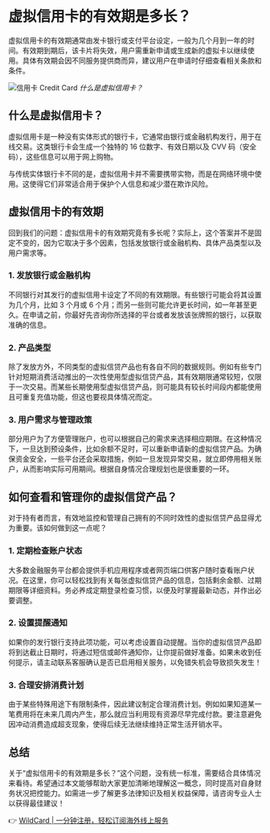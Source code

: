 # 虚拟信用卡的有效期是多长？

虚拟信用卡的有效期通常由发卡银行或支付平台设定，一般为几个月到一年的时间。有效期到期后，该卡片将失效，用户需重新申请或生成新的虚拟卡以继续使用。具体有效期会因不同服务提供商而异，建议用户在申请时仔细查看相关条款和条件。

![信用卡 Credit Card](https://bbtdd.com/img/218749346.webp)
_什么是虚拟信用卡？_

## 什么是虚拟信用卡？

虚拟信用卡是一种没有实体形式的银行卡，它通常由银行或金融机构发行，用于在线交易。这类银行卡会生成一个独特的 16 位数字、有效日期以及 CVV 码（安全码），这些信息可以用于网上购物。

与传统实体银行卡不同的是，虚拟信用卡并不需要携带实物，而是在网络环境中使用。这使得它们非常适合用于保护个人信息和减少潜在欺诈风险。

## 虚拟信用卡的有效期

回到我们的问题：虚拟信用卡的有效期究竟有多长呢？实际上，这个答案并不是固定不变的，因为它取决于多个因素，包括发放银行或金融机构、具体产品类型以及用户需求等。

### 1. 发放银行或金融机构

不同银行对其发行的虚拟信用卡设定了不同的有效期限。有些银行可能会将其设置为几个月，比如 3 个月或 6 个月；而另一些则可能允许更长时间，如一年甚至更久。在申请之前，你最好先咨询你所选择的平台或者发放该张牌照的银行，以获取准确的信息。

### 2. 产品类型

除了发放方外，不同类型的虚拟信贷产品也有各自不同的数据规则。例如有些专门针对短期消费活动推出的一次性使用型虚拟信贷产品，其有效期限通常较短，仅限于一次交易。而某些长期使用型虚拟信贷产品，则可能具有较长时间段内都能使用且可重复充值功能，但这也要视具体情况而定。

### 3. 用户需求与管理政策

部分用户为了方便管理账户，也可以根据自己的需求来选择相应期限。在这种情况下，一旦达到预设条件，比如余额不足时，可以重新申请新的虚拟信贷产品。为确保资金安全，一些平台还会采取措施，例如一旦发现异常交易，就立即停用相关账户，从而影响实际可用期间。根据自身情况合理规划也是很重要的一环。

## 如何查看和管理你的虚拟信贷产品？

对于持有者而言，有效地监控和管理自己拥有的不同时效性的虚拟信贷产品显得尤为重要。该如何做到这一点呢？

### 1. 定期检查账户状态

大多数金融服务平台都会提供手机应用程序或者网页端口供客户随时查看账户状况。在这里，你可以轻松找到有关每张虚拟信贷产品的信息，包括剩余金额、过期期限等详细资料。务必养成定期登录检查习惯，以便及时掌握最新动态，并作出必要调整。

### 2. 设置提醒通知

如果你的发行银行支持此项功能，可以考虑设置自动提醒。当你的虚拟信贷产品即将到达截止日期时，将通过短信或邮件通知你，让你提前做好准备。如果未收到任何提示，请主动联系客服确认是否已启用相关服务，以免错失机会导致损失发生！

### 3. 合理安排消费计划

由于某些特殊用途下有限制条件，因此建议制定合理消费计划。例如如果知道某一笔费用将在未来几周内产生，那么就应当利用现有资源尽早完成付款。要注意避免因冲动消费造成超支现象，使得后续无法继续维持正常生活开销水平。

## 总结

关于“虚拟信用卡的有效期是多长？”这个问题，没有统一标准，需要结合具体情况来看待。希望通过本文能够帮助大家更加清晰地理解这一概念，同时提高对自身财务状况把控能力。如需进一步了解更多法律知识及相关权益保障，请咨询专业人士以获得最佳建议！

👉 [WildCard | 一分钟注册，轻松订阅海外线上服务](https://bbtdd.com/WildCard)